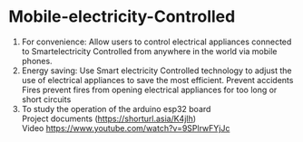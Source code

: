 # Mobile-electricity-Controlled
1. For convenience: Allow users to control electrical appliances connected to Smartelectricity
Controlled from anywhere in the world via mobile phones.
2. Energy saving: Use Smart electricity Controlled technology
to adjust the use of electrical appliances to save the most efficient. Prevent accidents
Fires prevent fires from opening electrical appliances for too long or short circuits
3. To study the operation of the arduino esp32 board<br>
Project documents (https://shorturl.asia/K4jIh)<br>
Video https://www.youtube.com/watch?v=9SPlrwFYjJc
